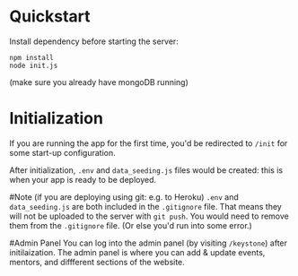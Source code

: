 # Quickstart
Install dependency before starting the server:
```
npm install
node init.js
```
(make sure you already have mongoDB running)

# Initialization 

If you are running the app for the first time, you'd be redirected to `/init` for some start-up configuration.

After initialization, `.env` and `data_seeding.js` files would be created: this is when
your app is ready to be deployed.

#Note (if you are deploying using git: e.g. to Heroku)
`.env` and `data_seeding.js` are both included in the `.gitignore` file. That means they will not be uploaded to the server with `git push`. You would need to remove them from the `.gitignore` file. (Or else you'd run into some error.) 


#Admin Panel
You can log into the admin panel (by visiting `/keystone`) after initilaization. The admin panel is where you can add & update events, mentors, and diffferent sections of the website.
